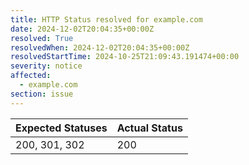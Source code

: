 ```yaml
---
title: HTTP Status resolved for example.com
date: 2024-12-02T20:04:35+00:00Z
resolved: True
resolvedWhen: 2024-12-02T20:04:35+00:00Z
resolvedStartTime: 2024-10-25T21:09:43.191474+00:00
severity: notice
affected:
  - example.com
section: issue
---
```


| Expected Statuses | Actual Status  |
|-------------------|----------------|
| 200, 301, 302 | 200 |
